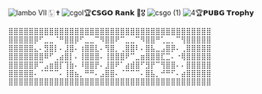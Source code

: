![lambo](https://user-images.githubusercontent.com/123539384/216864871-eaac8ed7-ced8-4578-9a25-563618aef079.gif) Ⅶ  🀧  ✟ 
![cgol](https://user-images.githubusercontent.com/123539384/216900291-5084938e-dc1d-426e-9574-ef86096e736e.png)🏆𝗖𝗦𝗚𝗢 𝗥𝗮𝗻𝗸 🏅🎖️
![csgo (1)](https://user-images.githubusercontent.com/123539384/216900579-bfba732f-1ca2-45ae-bd7a-17f43019ac97.png)
![4](https://user-images.githubusercontent.com/123539384/216901616-0aab3f00-5295-4381-b344-2899825c083f.jpg)🏆𝗣𝗨𝗕𝗚 𝗧𝗿𝗼𝗽𝗵𝘆

⣿⣿⣿⣿⣿⣿⣿⣿⣿⣿⣿⣿⣿⣿⣿⣿⣿⣿⣿⣿⣿⣿⣿⣿⣿⣿⣿⣿⣿⣿⣿⣿⣿⣿⣿⣿⣿⣿⣿⣿
⣿⣿⣿⣿⣿⡿⠋⣀⣀⠈⠛⣿⣿⡿⠋⣀⣀⠉⠻⣿⣿⠟⠉⣀⣀⠉⠻⣿⣿⠛⢁⣀⡀⠉⢻⣿⣿⣿⣿⣿
⣿⣿⣿⣿⣿⣄⠄⣻⣿⡇⠄⣸⣿⠄⢰⣿⣿⣇⠄⢻⣿⡀⢀⣿⣿⠇⠄⣿⣧⣀⣠⣿⡿⠄⢀⣿⣿⣿⣿⣿
⣿⣿⣿⣿⣿⣿⣿⠿⠋⢀⣴⣿⡇⠄⢸⣿⣿⣿⠄⢸⣿⣿⣿⠟⠉⣀⣶⣿⣿⣿⣏⣉⠄⠐⢿⣿⣿⣿⣿⣿
⣿⣿⣿⣿⣿⡿⠉⣠⣶⣿⡏⢹⣷⠄⠸⣿⣿⡟⠄⣸⣿⠟⠁⣴⣾⣿⠋⣻⡟⠉⢻⣿⣿⠄⠄⣿⣿⣿⣿⣿
⣿⣿⣿⣿⣿⠄⠈⠉⠉⠉⠄⢸⣿⣦⡀⠛⠛⠄⣠⣿⣿⠄⠈⠉⠉⠉⠄⣿⣧⡀⠚⠛⠋⠄⣴⣿⣿⣿⣿⣿
⣿⣿⣿⣿⣿⣿⣿⣿⣿⣿⣿⣿⣿⣿⣿⣿⣿⣿⣿⣿⣿⣿⣿⣿⣿⣿⣿⣿⣿⣿⣿⣿⣿⣿⣿⣿⣿⣿⣿⣿



